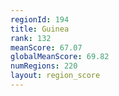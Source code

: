 ```yaml
---
regionId: 194
title: Guinea
rank: 132
meanScore: 67.07
globalMeanScore: 69.82
numRegions: 220
layout: region_score
---
```

